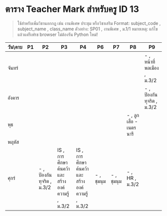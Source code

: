# ตาราง Teacher Mark สำหรับครู ID 13

> ใช้สำหรับเพิ่มวิชานอกกฎ เช่น งานพิเศษ ประชุม หรือวิชาเสริม
> Format: subject_code , subject_name , class_name
> ตัวอย่าง: SP01 , งานพิเศษ , ม.1/1
> หมายเหตุ: แก้ไขแล้วแค่รีเฟรช browser ไม่ต้องรัน Python ใหม่!

| วัน\คาบ | P1 | P2 | P3 | P4 | P6 | P7 | P8 | P9 |
| --- | --- | --- | --- | --- | --- | --- | --- | --- |
| จันทร์ |  |  |  |  |  |  |  | - , หน้าที่พลเมือง  , ม.3/2 |
| อังคาร |  |  |  |  |  |  |  | - , ป้องกันทุจริต , ม.3/2 |
| พุธ |  |  |  |  |  |  | - , ลูกเสือ - เนตรนารี |  |
| พฤหัส |  |  |  |  |  |  |  |  |
| ศุกร์ |  | - , ป้องกันทุจริต , ม.3/2  | IS , การศึกษาค้นคว้าและสร้างองค์ความรู้ , ม.3/2 | IS , การศึกษาค้นคว้าและสร้างองค์ความรู้ , ม.3/2 | - , ชุมนุม   | - , ชุมนุม   | - , HR , ม.3/2 |  |